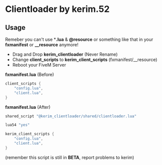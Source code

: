 # Clientloader by kerim.52

## Usage
Remeber you can't use ***.lua** & **@resource** or something like that in your **fxmanifest** or 
**__resource** anymore!
- Drag and Drop **kerim_clientloader** (Never Rename)
- Change **client_scripts** to **kerim_client_scripts** (fxmanifest/__resource)
- Reboot your FiveM Server


**fxmanifest.lua** (Before)
```LUA
client_scripts {
    "config.lua", 
    "client.lua",
}
```

**fxmanifest.lua** (After)
```LUA
shared_script "@kerim_clientloader/shared/clientloader.lua"

lua54 "yes"

kerim_client_scripts {
    "config.lua",
    "client.lua",
}
```

(remember this script is still in **BETA**, report problems to kerim)
